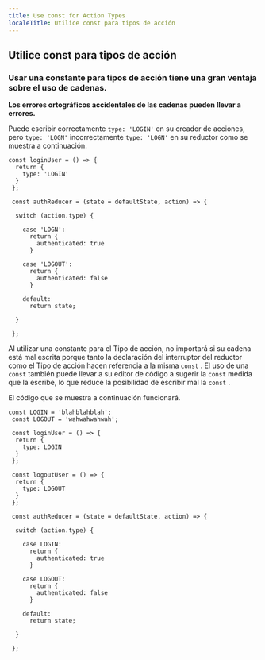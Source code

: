 ```yaml
---
title: Use const for Action Types
localeTitle: Utilice const para tipos de acción
---
```

## Utilice const para tipos de acción

### Usar una constante para tipos de acción tiene una gran ventaja sobre el uso de cadenas.

**Los errores ortográficos accidentales de las cadenas pueden llevar a errores.**

Puede escribir correctamente `type: 'LOGIN'` en su creador de acciones, pero `type: 'LOGN'` incorrectamente `type: 'LOGN'` en su reductor como se muestra a continuación.
```
const loginUser = () => { 
  return { 
    type: 'LOGIN' 
  } 
 }; 
 
 const authReducer = (state = defaultState, action) => { 
 
  switch (action.type) { 
 
    case 'LOGN': 
      return { 
        authenticated: true 
      } 
 
    case 'LOGOUT': 
      return { 
        authenticated: false 
      } 
 
    default: 
      return state; 
 
  } 
 
 }; 
```

Al utilizar una constante para el Tipo de acción, no importará si su cadena está mal escrita porque tanto la declaración del interruptor del reductor como el Tipo de acción hacen referencia a la misma `const` . El uso de una `const` también puede llevar a su editor de código a sugerir la `const` medida que la escribe, lo que reduce la posibilidad de escribir mal la `const` .

El código que se muestra a continuación funcionará.
```
const LOGIN = 'blahblahblah'; 
 const LOGOUT = 'wahwahwahwah'; 
 
 const loginUser = () => { 
  return { 
    type: LOGIN 
  } 
 }; 
 
 const logoutUser = () => { 
  return { 
    type: LOGOUT 
  } 
 }; 
 
 const authReducer = (state = defaultState, action) => { 
 
  switch (action.type) { 
 
    case LOGIN: 
      return { 
        authenticated: true 
      } 
 
    case LOGOUT: 
      return { 
        authenticated: false 
      } 
 
    default: 
      return state; 
 
  } 
 
 }; 

```